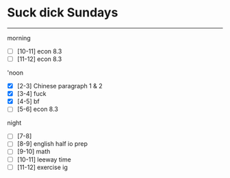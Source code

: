 # Suck dick Sundays
---
morning
- [ ] [10-11] econ 8.3
- [ ] [11-12] econ 8.3

'noon
- [x] [2-3] Chinese paragraph 1 & 2
- [x] [3-4] fuck
- [x] [4-5] bf
- [ ] [5-6] econ 8.3

night
- [ ] [7-8] 
- [ ] [8-9] english half io prep
- [ ] [9-10] math
- [ ] [10-11] leeway time
- [ ] [11-12] exercise ig